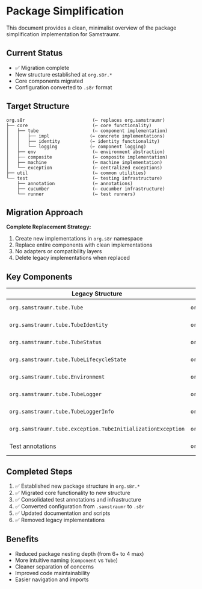 <!--
Copyright (c) 2025 Eric C. Mumford (@heymumford)

This software was developed with analytical assistance from AI tools 
including Claude 3.7 Sonnet, Claude Code, and Google Gemini Deep Research,
which were used as paid services. All intellectual property rights 
remain exclusively with the copyright holder listed above.

Licensed under the Mozilla Public License 2.0
-->


# Package Simplification

This document provides a clean, minimalist overview of the package simplification implementation for Samstraumr.

## Current Status

- ✅ Migration complete
- New structure established at `org.s8r.*`
- Core components migrated
- Configuration converted to `.s8r` format

## Target Structure

```
org.s8r                         (← replaces org.samstraumr)
├── core                        (← core functionality)
│   ├── tube                    (← component implementation)
│   │   ├── impl               (← concrete implementations)
│   │   ├── identity           (← identity functionality)
│   │   └── logging            (← component logging)
│   ├── env                     (← environment abstraction)
│   ├── composite               (← composite implementation)
│   ├── machine                 (← machine implementation)
│   └── exception               (← centralized exceptions)
├── util                        (← common utilities)
└── test                        (← testing infrastructure)
    ├── annotation              (← annotations)
    ├── cucumber                (← cucumber infrastructure)
    └── runner                  (← test runners)
```

## Migration Approach

**Complete Replacement Strategy:**
1. Create new implementations in `org.s8r` namespace
2. Replace entire components with clean implementations
3. No adapters or compatibility layers
4. Delete legacy implementations when replaced

## Key Components

|                      Legacy Structure                       |                  New Structure                   |   Status   |
|-------------------------------------------------------------|--------------------------------------------------|------------|
| `org.samstraumr.tube.Tube`                                  | `org.s8r.core.tube.impl.Component`               | ✅ Complete |
| `org.samstraumr.tube.TubeIdentity`                          | `org.s8r.core.tube.identity.Identity`            | ✅ Complete |
| `org.samstraumr.tube.TubeStatus`                            | `org.s8r.core.tube.Status`                       | ✅ Complete |
| `org.samstraumr.tube.TubeLifecycleState`                    | `org.s8r.core.tube.LifecycleState`               | ✅ Complete |
| `org.samstraumr.tube.Environment`                           | `org.s8r.core.env.Environment`                   | ✅ Complete |
| `org.samstraumr.tube.TubeLogger`                            | `org.s8r.core.tube.logging.Logger`               | ✅ Complete |
| `org.samstraumr.tube.TubeLoggerInfo`                        | `org.s8r.core.tube.logging.LoggerInfo`           | ✅ Complete |
| `org.samstraumr.tube.exception.TubeInitializationException` | `org.s8r.core.exception.InitializationException` | ✅ Complete |
| Test annotations                                            | `org.s8r.test.annotation.*`                      | ✅ Complete |

## Completed Steps

1. ✅ Established new package structure in `org.s8r.*`
2. ✅ Migrated core functionality to new structure
3. ✅ Consolidated test annotations and infrastructure
4. ✅ Converted configuration from `.samstraumr` to `.s8r`
5. ✅ Updated documentation and scripts
6. ✅ Removed legacy implementations

## Benefits

- Reduced package nesting depth (from 6+ to 4 max)
- More intuitive naming (`Component` vs `Tube`)
- Cleaner separation of concerns
- Improved code maintainability
- Easier navigation and imports
